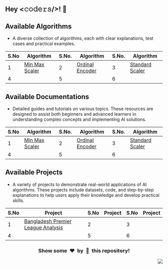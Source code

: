 <h2>Hey <𝚌𝚘𝚍𝚎𝚛𝚜/>! 👋</h2>

## Available Algorithms

- A diverse collection of algorithms, each with clear explanations, test cases and practical examples.

| S.No  |    Algorithm   | S.No. |    Algorithm    | S.No. |    Algorithm    |
|-------|----------------|-------|-----------------|-------|-----------------|
|   1   | [Min Max Scaler](./Algorithms/Min_Max_Scaler) |   2   | [Ordinal Encoder](./Algorithms/Ordinal_Encoder) |   3   | [Standard Scaler](./Algorithms/Standard_Scaler) |
|   4   |                |   5   |                 |   6   |                 |

## Available Documentations

- Detailed guides and tutorials on various topics. These resources are designed to assist both beginners and advanced learners in understanding complex concepts and implementing AI solutions.

| S.No  |    Algorithm   | S.No. |    Algorithm    | S.No. |    Algorithm    |
|-------|----------------|-------|-----------------|-------|-----------------|
|   1   | [Min Max Scaler](./Documentation/Min_Max_Scaler) |   2   | [Ordinal Encoder](./Documentation/Ordinal_Encoder) |   3   | [Standard Scaler](./Documentation/Standard_Scaler) |
|   4   |                |   5   |                 |   6   |                 |

## Available Projects

- A variety of projects to demonstrate real-world applications of AI algorithms. These projects include datasets, code, and step-by-step explanations to help users apply their knowledge and develop practical skills.

| S.No  | Project | S.No  | Project | S.No | Project |
|-------|---------|-------|---------|------|---------|
|   1   | [Bangladesh Premier League Analysis](./Projects/bangladesh_premier_league_analysis) |   2   |         |   3  |         |
|   4   |         |   5   |         |   6  |         |


<div align="center">
	<h3>Show some &nbsp;❤️&nbsp; by &nbsp;🌟&nbsp; this repository!</h3>
</div>
<a href="#top"><img src="https://img.shields.io/badge/-Back%20to%20Top-red?style=for-the-badge" align="right"/></a>
